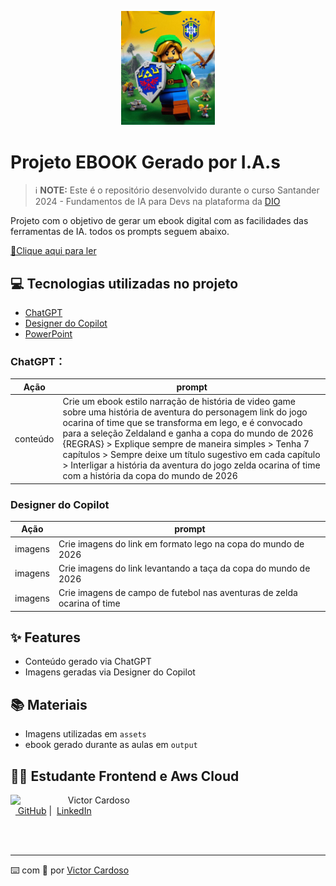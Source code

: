 <p align="center">
    <img width="150" src="assets/aventura-link2cut.jpeg">
</p>

# Projeto EBOOK Gerado por I.A.s


 > ℹ️ **NOTE:** Este é o repositório desenvolvido durante o curso Santander 2024 - Fundamentos de IA para Devs na plataforma da [DIO](https://dio.me)

Projeto com o objetivo de gerar um ebook digital com as facilidades das ferramentas de IA. todos os prompts
seguem abaixo.

<a href="https://github.com/VictorSamuraiWol/Project-ebook-aventura-link/blob/main/output/As%20Aventuras%20de%20Link%20na%20Copa%20do%20Mundo%20de%202026%20-%20Victor%20Cardoso.pdf" title="View PDF now"> 📕Clique aqui para ler</a>

## 💻 Tecnologias utilizadas no projeto

- [ChatGPT](https://chat.openai.com/) 
- [Designer do Copilot](https://copilot.microsoft.com/images/create)
- [PowerPoint](https://www.microsoft.com/en/microsoft-365/powerpoint)

### ChatGPT：

|   Ação   | prompt 
| :------: | ------------------------------------------------------------------------------------------------------------------------------------------------------------------------------------------------------------------------------------------------------------------------------ |
| conteúdo | Crie um ebook estilo narração de história de video game sobre uma história de aventura do personagem link do jogo ocarina of time que se transforma em lego, e é convocado para a seleção Zeldaland e ganha a copa do mundo de 2026 {REGRAS} > Explique sempre de maneira simples > Tenha 7 capítulos > Sempre deixe um título sugestivo em cada capítulo > Interligar a história da aventura do jogo zelda ocarina of time com a história da copa do mundo de 2026 |

### Designer do Copilot

|  Ação  | prompt                                                                                |
| :----: | -------------------------------------------------------------------------------------- |
| imagens | Crie imagens do link em formato lego na copa do mundo de 2026 | 
| imagens | Crie imagens do link levantando a taça da copa do mundo de 2026 |
| imagens | Crie imagens de campo de futebol nas aventuras de zelda ocarina of time |

## ✨ Features

- Conteúdo gerado via ChatGPT
- Imagens geradas via Designer do Copilot

## 📚 Materiais

- Imagens utilizadas em `assets`
- ebook gerado durante as aulas em `output`

## 👨‍💻 Estudante Frontend e Aws Cloud

<p>
    <img 
      align=left 
      margin=10 
      width=80 
      src="https://github.com/VictorSamuraiWol.png"
    />
    <p>&nbsp&nbsp&nbspVictor Cardoso<br>
    &nbsp&nbsp<a href="https://github.com/VictorSamuraiWol">
    GitHub</a>&nbsp;|&nbsp;
    <a href="https://www.linkedin.com/in/victor-cardoso-cloud-front/">LinkedIn</a>

<br/><br/>

---

⌨️ com 💚 por [Victor Cardoso](https://github.com/VictorSamuraiWol)